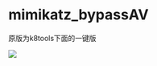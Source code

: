 # mimikatz_bypassAV
原版为k8tools下面的一键版

![](https://github.com/rakjong/mimikatz_bypassAV/blob/main/2.gif)
